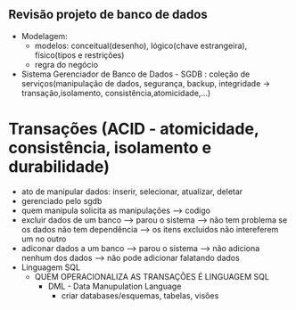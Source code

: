 ## Revisão projeto de banco de dados
* Modelagem:
   * modelos: conceitual(desenho), lógico(chave estrangeira), físico(tipos e restrições)
   * regra do negócio
* Sistema Gerenciador de Banco de Dados - SGDB : coleção de serviços(manipulação de dados, segurança, backup, integridade -> transação,isolamento, consistência,atomicidade,...)
  
# Transações (ACID - atomicidade, consistência, isolamento e durabilidade)
* ato de manipular dados: inserir, selecionar, atualizar, deletar
* gerenciado pelo sgdb
* quem manipula solicita as manipulações --> codigo
* excluir dados de um banco --> parou o sistema -->  não tem problema se os dados não tem dependência --> os itens excluidos não intereferem um no outro
* adiconar dados a um banco --> parou o sistema --> não adiciona nenhum dos dados --> não pode adicionar falatando dados 
* Linguagem SQL
    * QUEM OPERACIONALIZA AS TRANSAÇÕES É LINGUAGEM SQL
      * DML - Data Manupulation Language
          * criar databases/esquemas, tabelas, visões           
